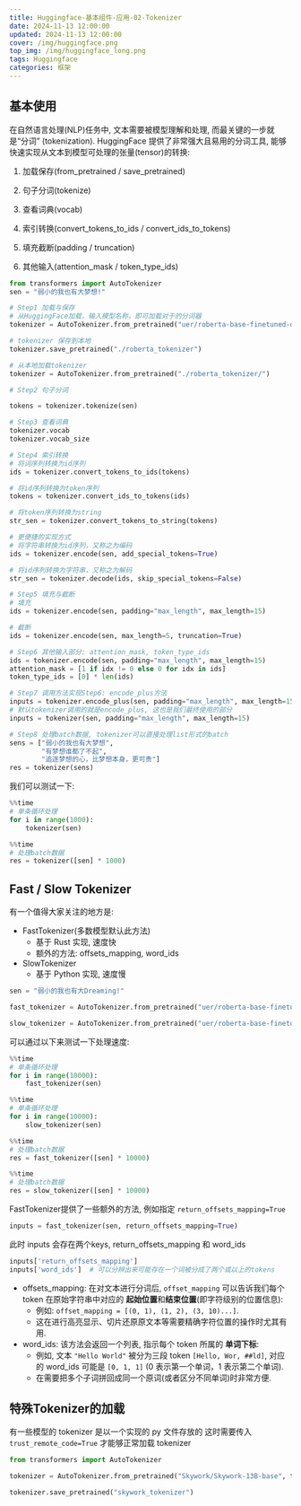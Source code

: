```yaml
---
title: Huggingface-基本组件-应用-02-Tokenizer
date: 2024-11-13 12:00:00
updated: 2024-11-13 12:00:00
cover: /img/huggingface.png
top_img: /img/huggingface_long.png
tags: Huggingface
categories: 框架
---
```


## 基本使用

在自然语言处理(NLP)任务中, 文本需要被模型理解和处理, 而最关键的一步就是“分词” (tokenization). HuggingFace 提供了非常强大且易用的分词工具, 能够快速实现从文本到模型可处理的张量(tensor)的转换: 

1. 加载保存(from_pretrained / save_pretrained)

2. 句子分词(tokenize)

3. 查看词典(vocab)

4. 索引转换(convert_tokens_to_ids / convert_ids_to_tokens)

5. 填充截断(padding / truncation)

6. 其他输入(attention_mask / token_type_ids)

```python
from transformers import AutoTokenizer
sen = "弱小的我也有大梦想!"

# Step1 加载与保存
# 从HuggingFace加载，输入模型名称，即可加载对于的分词器
tokenizer = AutoTokenizer.from_pretrained("uer/roberta-base-finetuned-dianping-chinese")

# tokenizer 保存到本地
tokenizer.save_pretrained("./roberta_tokenizer")

# 从本地加载tokenizer
tokenizer = AutoTokenizer.from_pretrained("./roberta_tokenizer/")

# Step2 句子分词

tokens = tokenizer.tokenize(sen)

# Step3 查看词典
tokenizer.vocab
tokenizer.vocab_size

# Step4 索引转换
# 将词序列转换为id序列
ids = tokenizer.convert_tokens_to_ids(tokens)

# 将id序列转换为token序列
tokens = tokenizer.convert_ids_to_tokens(ids)

# 将token序列转换为string
str_sen = tokenizer.convert_tokens_to_string(tokens)

# 更便捷的实现方式
# 将字符串转换为id序列，又称之为编码
ids = tokenizer.encode(sen, add_special_tokens=True)

# 将id序列转换为字符串，又称之为解码
str_sen = tokenizer.decode(ids, skip_special_tokens=False)

# Step5 填充与截断
# 填充
ids = tokenizer.encode(sen, padding="max_length", max_length=15)

# 截断
ids = tokenizer.encode(sen, max_length=5, truncation=True)

# Step6 其他输入部分: attention_mask, token_type_ids
ids = tokenizer.encode(sen, padding="max_length", max_length=15)
attention_mask = [1 if idx != 0 else 0 for idx in ids]
token_type_ids = [0] * len(ids)

# Step7 调用方法实现Step6: encode_plus方法
inputs = tokenizer.encode_plus(sen, padding="max_length", max_length=15)
# 默认tokenizer调用的就是encode_plus, 这也是我们最终使用的部分
inputs = tokenizer(sen, padding="max_length", max_length=15)

# Step8 处理batch数据, tokenizer可以直接处理list形式的batch
sens = ["弱小的我也有大梦想",
        "有梦想谁都了不起",
        "追逐梦想的心，比梦想本身，更可贵"]
res = tokenizer(sens)
```

我们可以测试一下: 

```python
%%time
# 单条循环处理
for i in range(1000):
    tokenizer(sen)
```

```python
%%time
# 处理batch数据
res = tokenizer([sen] * 1000)
```

## Fast / Slow Tokenizer

有一个值得大家关注的地方是:
- FastTokenizer(多数模型默认此方法)
	- 基于 Rust 实现, 速度快
	- 额外的方法: offsets_mapping, word_ids
- SlowTokenizer
	- 基于 Python 实现, 速度慢

```python
sen = "弱小的我也有大Dreaming!"

fast_tokenizer = AutoTokenizer.from_pretrained("uer/roberta-base-finetuned-dianping-chinese")

slow_tokenizer = AutoTokenizer.from_pretrained("uer/roberta-base-finetuned-dianping-chinese", use_fast=False)
```

可以通过以下来测试一下处理速度:

```python
%%time
# 单条循环处理
for i in range(10000):
    fast_tokenizer(sen)
```

```python
%%time
# 单条循环处理
for i in range(10000):
    slow_tokenizer(sen)
```

```python
%%time
# 处理batch数据
res = fast_tokenizer([sen] * 10000)
```

```python
%%time
# 处理batch数据
res = slow_tokenizer([sen] * 10000)
```

FastTokenizer提供了一些额外的方法, 例如指定 `return_offsets_mapping=True`
```python
inputs = fast_tokenizer(sen, return_offsets_mapping=True)
```

此时 inputs 会存在两个keys, return_offsets_mapping 和 word_ids
```python
inputs['return_offsets_mapping']
inputs['word_ids']  # 可以分辨出来可能存在一个词被分成了两个或以上的tokens
```
- offsets_mapping: 在对文本进行分词后, `offset_mapping` 可以告诉我们每个 token 在原始字符串中对应的 **起始位置**和**结束位置**(即字符级别的位置信息): 
	- 例如: `offset_mapping = [(0, 1), (1, 2), (3, 10)...]`.
	- 这在进行高亮显示、切片还原原文本等需要精确字符位置的操作时尤其有用.
- word_ids: 该方法会返回一个列表, 指示每个 token 所属的 **单词下标**: 
	- 例如, 文本 `"Hello World"` 被分为三段 token `[Hello, Wor, ##ld]`, 对应的 word_ids 可能是 `[0, 1, 1]` (0 表示第一个单词，1 表示第二个单词).
	- 在需要把多个子词拼回成同一个原词(或者区分不同单词)时非常方便.

## 特殊Tokenizer的加载

有一些模型的 tokenizer 是以一个实现的 py 文件存放的
这时需要传入 `trust_remote_code=True` 才能够正常加载 tokenizer

```python
from transformers import AutoTokenizer

tokenizer = AutoTokenizer.from_pretrained("Skywork/Skywork-13B-base", trust_remote_code=True)

tokenizer.save_pretrained("skywork_tokenizer")
```